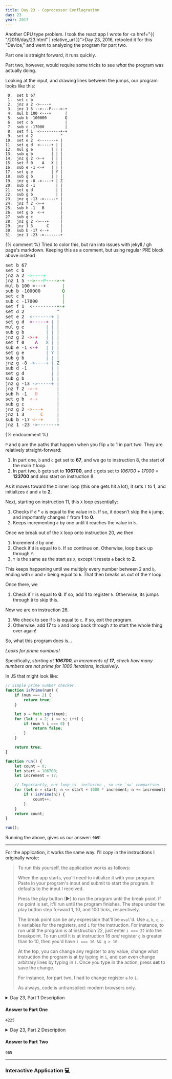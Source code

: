 ```yaml
---
title: Day 23 - Coprocessor Conflagration
day: 23
year: 2017
---
```


Another CPU type problem. I took the react app I wrote for <a href="{{ "/2016/day/23.html" | relative_url }}">Day 23, 2016</a>, retooled it for this "Device," and went to analyzing the program for part two.

Part one is straight forward, it runs quickly.

Part two, however, would require some tricks to see _what_ the program was actually doing.

Looking at the input, and drawing lines between the jumps, our program looks like this:

```
 0.  set b 67
 1.  set c b
 2.  jnz a 2 ->----+
 3.  jnz 1 5 -->---P---->-+
 4.  mul b 100 <---+      |
 5.  sub b -100000        Q
 6.  set c b              |
 7.  sub c -17000         |
 8.  set f 1  <---------+-+
 9.  set d 2            ^
10.  set e 2  <-------+ |
11.  set g d  <-----+ | |
12.  mul g e        | | |
13.  sub g b        | | |
14.  jnz g 2 ->-+   | | |
15.  set f 0    A   X | |
16.  sub e -1 <-+   | | |
17.  set g e        | Y |
18.  sub g b        | | |
19.  jnz g -8 ->----+ | Z
20.  sub d -1         | |
21.  set g d          | |
22.  sub g b          | |
23.  jnz g -13 ->-----+ |
24.  jnz f 2 ->-+       |
25.  sub h -1   B       |
26.  set g b  <-+       |
27.  sub g c            |
28.  jnz g 2 ->---+     |
29.  jnz 1 3      C     |
30.  sub b -17 <--+     |
31.  jnz 1 -23 ->-------+
```

{% comment %}
Tried to color this, but ran into issues with jekyll / gh page's markdown. Keeping this as a comment, but using regular PRE block above instead

<style>
    .program-jumps i {
        font-style: normal;
    }
    [h="a"]{ color: crimson }
    [h="b"]{ color: lightcoral }
    [h="c"]{ color: chocolate }
    [h="q"]{ color: Green }
    [h="p"]{ color: springgreen }
    [h="x"]{ color: purple }
    [h="y"]{ color: steelblue }
    [h="z"]{ color: darkslategray }
</style>
<pre class="program-jumps">
set b 67
set c b
jnz a 2 <i h=p>-&gt;----+</i>
jnz 1 5 <i h=q>--&gt;---<i h=p>P</i>----&gt;-+</i>
mul b 100 <---+      <i h=q>|</i>
sub b -100000        <i h=q>Q</i>
set c b              <i h=q>|</i>
sub c -17000         <i h=q>|</i>
set f 1  <i h=z>&lt;---------+</i><i h=q>-+</i>
set d 2            <i h=z>^</i>
set e 2  <i h=y>&lt;-------+</i> <i h=z>|</i>
set g d  <i h=x>&lt;-----+</i> <i h=y>|</i> <i h=z>|</i>
mul g e        <i h=y>|</i> <i h=y>|</i> <i h=z>|</i>
sub g b        <i h=y>|</i> <i h=y>|</i> <i h=z>|</i>
jnz g 2 <i h=a>-&gt;-+</i>   <i h=y>|</i> <i h=y>|</i> <i h=z>|</i>
set f 0    <i h=x>A</i>   <i h=y>X</i> <i h=y>|</i> <i h=z>|</i>
sub e -1 <i h=x>&lt;-+</i>   <i h=y>|</i> <i h=y>|</i> <i h=z>|</i>
set g e        <i h=y>|</i> <i h=y>Y</i> <i h=z>|</i>
sub g b        <i h=y>|</i> <i h=y>|</i> <i h=z>|</i>
jnz g -8 <i h=y>-&gt;----+</i> <i h=y>|</i> <i h=z>Z</i>
sub d -1         <i h=y>|</i> <i h=z>|</i>
set g d          <i h=y>|</i> <i h=z>|</i>
sub g b          <i h=y>|</i> <i h=z>|</i>
jnz g -13 <i h=y>-&gt;-----+</i> <i h=z>|</i>
jnz f 2 <i h=b>-&gt;-+</i>       <i h=z>|</i>
sub h -1   <i h=b>B</i>       <i h=z>|</i>
set g b  <i h=b>&lt;-+</i>       <i h=z>|</i>
sub g c            <i h=z>|</i>
jnz g 2 <i h=c>-&gt;---+</i>     <i h=z>|</i>
jnz 1 3      <i h=c>C</i>     <i h=z>|</i>
sub b -17 <i h=c>&lt;--+</i>     <i h=z>|</i>
jnz 1 -23 <i h=z>-&gt;-------+</i>
</pre>

{% endcomment %}

`P` and `Q` are the paths that happen when you flip `a` to 1 in part two. They are relatively straight-forward:

1. In part one, `b` and `c` get set to **67**, and we go to instruction 8, the start of the main `Z` loop.
2. In part two, `b` gets set to **106700**, and `c` gets set to _106700_ + _17000_ = **123700** and also start on instruction 8.

As it moves toward the `X` inner loop (this one gets hit a lot), it sets `f` to **1**, and initializes `d` and `e` to **2**.

Next, starting on instruction 11, this `X` loop essentially:

1. Checks if `d` \* `e` is equal to the value in `b`. If so, it doesn't skip the `A` jump, and importantly changes `f` from **1** to **0**.
2. Keeps incrementing `e` by one until it reaches the value in `b`.

Once we break out of the `X` loop onto instruction 20, we then

1. Increment `d` by one.
2. Check if `d` is equal to `b`. If so continue on. Otherwise, loop back up through `Y`.
3. `Y` is the same as the start as `X`, except it resets `e` back to **2**.

This keeps happening until we multiply every number between 2 and `b`, ending with `d` and `e` being equal to `b`. That then breaks us out of the `Y` loop.

Once there, we

1. Check if `f` is equal to **0**. If so, add **1** to register `h`. Otherwise, its jumps through `B` to skip this.

Now we are on instruction 26.

1. We check to see if `b` is equal to `c`. If so, exit the program.
2. Otherwise, add **17** to `b` and loop back through `Z` to start the whole thing over again!

So, what this program does is...

_Looks for prime numbers!_

Specifically, _starting at **106700**, in increments of **17**, check how many numbers are not prime for 1000 iterations, inclusively_.

In JS that might look like:

```js
// Simple prime number checker.
function isPrime(num) {
	if (num === 2) {
		return true;
	}

	let s = Math.sqrt(num);
	for (let i = 2; i <= s; i++) {
		if (num % i === 0) {
			return false;
		}
	}

	return true;
}

function run() {
	let count = 0;
	let start = 106700;
	let increment = 17;

	// Importantly, our loop is _inclusive_, so use `<=` comparison.
	for (let n = start; n <= start + 1000 * increment; n += increment) {
		if (!isPrime(n)) {
			count++;
		}
	}
	return count;
}

run();
```

Running the above, gives us our answer: **`905`**!

---

For the application, it works the same way. I'll copy in the instructions I originally wrote:

> To run this yourself, the application works as follows:
>
> When the app starts, you'll need to initialize it with your program. Paste in your program's input and submit to start the program. It defaults to the input I received.
>
> Press the play button (▶) to run the program until the break point. If no point is set, it'll run until the program finishes. The steps under the play button step forward 1, 10, and 100 ticks, respectively.
>
> The break point can be any expression that'll be `eval`'d. Use `a`, `b`, `c`, ... `h` variables for the registers, and `i` for the instruction. For instance, to run until the program is at instruction 22, just enter `i === 22` into the breakpoint. To run until it is at instruction 16 _and_ register `g` is greater than to 10, then you'd have `i === 16 && g > 10`.
>
> At the top, you can change any register to any value, change what instruction the program is at by typing in `i`, and can even change arbitrary lines by typing in `l`. Once you type in the action, press **set** to save the change.
>
> For instance, for part two, I had to change register `a` to `1`.
>
> As always, code is untranspiled: modern browsers only.

<details>
    <summary>Day 23, Part 1 Description</summary>

    <h2>--- Day 23: Coprocessor Conflagration ---</h2><p>You decide to head directly to the CPU and fix the printer from there. As you get close, you find an <em>experimental coprocessor</em> doing so much work that the local programs are afraid it will <a href="https://en.wikipedia.org/wiki/Halt_and_Catch_Fire">halt and catch fire</a>. This would cause serious issues for the rest of the computer, so you head in and see what you can do.</p>

<p>The code it's running seems to be a variant of the kind you saw recently on that <a href="https://adventofcode.com/2017/day/18">tablet</a>. The general functionality seems <em>very similar</em>, but some of the instructions are different:</p>
<ul>
<li><code>set X Y</code> <em>sets</em> register <code>X</code> to the value of <code>Y</code>.</li>
<li><code>sub X Y</code> <em>decreases</em> register <code>X</code> by the value of <code>Y</code>.</li>
<li><code>mul X Y</code> sets register <code>X</code> to the result of <em>multiplying</em> the value contained in register <code>X</code> by the value of <code>Y</code>.</li>
<li><code>jnz X Y</code> <em>jumps</em> with an offset of the value of <code>Y</code>, but only if the value of <code>X</code> is <em>not zero</em>. (An offset of <code>2</code> skips the next instruction, an offset of <code>-1</code> jumps to the previous instruction, and so on.)</li>
<p>Only the instructions listed above are used. The eight registers here, named <code>a</code> through <code>h</code>, all start at <code>0</code>.</p>
</ul>
<p>The coprocessor is currently set to some kind of <em>debug mode</em>, which allows for testing, but prevents it from doing any meaningful work.</p>
<p>If you run the program (your puzzle input), <em>how many times is the <code>mul</code> instruction invoked?</em></p>

</details>

#### Answer to Part One

`4225`

<details>
    <summary>Day 23, Part 2 Description</summary>
<h2 id="part2">--- Part Two ---</h2><p>Now, it's time to fix the problem.</p>
<p>The <em>debug mode switch</em> is wired directly to register <code>a</code>.  You <span title="From 'magic' to 'more magic'.">flip the switch</span>, which makes <em>register <code>a</code> now start at <code>1</code></em> when the program is executed.</p>
<p>Immediately, the coprocessor begins to overheat.  Whoever wrote this program obviously didn't choose a very efficient implementation.  You'll need to <em>optimize the program</em> if it has any hope of completing before Santa needs that printer working.</p>
<p>The coprocessor's ultimate goal is to determine the final value left in register <code>h</code> once the program completes. Technically, if it had that... it wouldn't even need to run the program.</p>
<p>After setting register <code>a</code> to <code>1</code>, if the program were to run to completion, <em>what value would be left in register <code>h</code>?</em></p>
</details>

#### Answer to Part Two

`905`

---

### Interactive Application 💻

<style>
    .root {
        font-family: monospace;
        font-size: 12px;
    }

    .root table {
        border-spacing: 0;
    }

    .root button {
        cursor: pointer;
    }

    /* Override built-in table stylings */
    .markdown-body .root table th,
    .markdown-body .root table td {
        padding: 1px;
        border: none;
    }
    .markdown-body .root table tr {
        border-top: none;
        background: none;
    }

    .device > * {
        padding: 0.5em;
        border: 1px solid gainsboro;
    }

    @media (min-width: 700px) {
        .device {
            display: flex;
        }

        .device > * + * {
            border-left: none;
        }
    }

    .active {
        background: #f5f5f5;
        font-weight: bold;
    }
</style>

<div class="root" id="root"></div>

<script src="https://cdnjs.cloudflare.com/ajax/libs/react/16.13.1/umd/react.production.min.js" integrity="sha512-SUJujhtUWZUlwsABaZNnTFRlvCu7XGBZBL1VF33qRvvgNk3pBS9E353kcag4JAv05/nsB9sanSXFbdHAUW9+lg==" crossorigin="anonymous"></script>
<script src="https://cdnjs.cloudflare.com/ajax/libs/react-dom/16.13.1/umd/react-dom.production.min.js" integrity="sha512-SYsXmAblZhruCNUVmTp5/v2a1Fnoia06iJh3+L9B9wUaqpRVjcNBQsqAglQG9b5+IaVCfLDH5+vW923JL5epZA==" crossorigin="anonymous"></script>
<script src="{{ "/assets/js/2017/23/main.bundle.js" | relative_url }}"></script>
